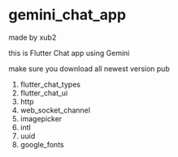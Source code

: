 # gemini_chat_app

made by xub2

this is Flutter Chat app using Gemini

make sure you download all newest version pub

1. flutter_chat_types
2. flutter_chat_ui
3. http
4. web_socket_channel
5. imagepicker
6. intl
7. uuid
8. google_fonts

